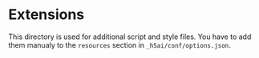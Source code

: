 # Extensions

This directory is used for additional script and style files. You have to add
them manualy to the `resources` section in `_h5ai/conf/options.json`.
